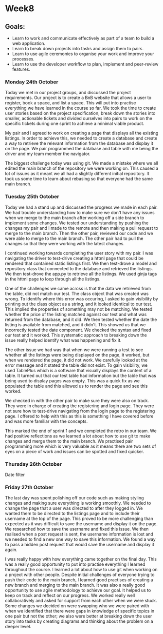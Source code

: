 <h1>Week8</h1>

<h2>Goals:</h2>

- Learn to work and communicate effectively as part of a team to build a web application.
- Learn to break down projects into tasks and assign them to pairs.
- Learn to use agile ceremonies to organise your work and improve your processes.
- Learn to use the developer workflow to plan, implement and peer-review features.

<h3>Monday 24th October</h3>

Today we met in our project groups, and discussed the project requirements. Our project is to create a BnB website that allows a user to register, book a space, and list a space. This will put into practise everything we have learned in the course so far. We took the time to create user stories based on the project specification, break down the stories into smaller, actionable tickets and divided ourselves into pairs to work on the specific tickets during one sprint to achieve a minimal viable product. 

My pair and I agreed to work on creating a page that displays all the existing listings. In order to achieve this, we needed to create a database and create a way to retrieve the relevant information from the database and display it on the page. We pair programmed the database and table with me being the driver and my team member the navigator. 

The biggest challenge today was using git. We made a mistake where we all edited the main branch of the repository we were working on. This caused a lot of issues as it meant we all had a slightly different initial repository. It took us some time to learn about rebasing so that everyone had the same main branch. 

<h3>Tuesday 25th October</h3>

Today we had a stand up and discussed the progress we made in each pair. We had trouble understanding how to make sure we don't have any issues when we merge to the main branch after working off a side branch to implement some changes. We tested our understanding by pushing the changes my pair and I made to the remote and then making a pull request to merge to the main branch. Then the other pair, reviewed our code and we were able to merge to the main branch. The other pair had to pull the changes so that they were working with the latest changes.

I continued working towards completing the user story with my pair. I was navigating the driver to test-drive creating a httml page that could be rendered that contained static listings first. We then test-drove a model and repository class that connected to the database and retrieved the listings. We then test-drove the app.py to retrieve all the listings. We used ginja tags in the httml page to loop through all the listings. 

One of the challenges we came across is that the data we retrieved from the table, did not match our test. The class object that was created was wrong. To identify where this error was occuring, I asked to gain visibility by printing out the class object as a string, and it looked identical to our test. This implied the properties of something may not be matching. We tested whether the price of the listing matched against our test and what was returned from the database, and it did. We then tested whether the date the listing is available from matched, and it didn't. This showed us that we incorrectly tested the date component. We checked the syntax and fixed our test and it worked. This systematic approach to breaking down the issue really helped identify what was happening and fix it. 

The other issue we had was that when we were running a test to see whether all the listings were being displayed on the page, it worked, but when we rendered the page, it did not work. We carefully looked at the error message and it stated the table did not exist. To gain visibility, we used TablePlus which is a software that visually displays the content of a table. It turned out that our test table had information but the table that was being used to display pages was empty. This was a quick fix as we populated the table and this allowed us to render the page and see this worked. 

We checked in with the other pair to make sure they were also on track. They were in charge of creating the registering and login page. They were not sure how to test-drive navigating from the login page to the registering page. I offered to help with this as this is something I have covered before and was more familiar with the concepts. 

This marked the end of sprint 1 and we completed the retro in our team. We had positive reflections as we learned a lot about how to use git to make changes and merge them to the main branch. We practised pair programming more which is very valuable as it means there are two sets of eyes on a piece of work and issues can be spotted and fixed quicker. 

<h3>Thursday 26th October</h3>

Date filter

<h3>Friday 27th October</h3>

The last day was spent polishing off our code such as making styling changes and making sure everything is working smoothly. We needed to change the page that a user was directed to after they logged in. We wanted them to be directed to the listings page and to include their username at the top of the page. This proved to be more challenging than expected as it was difficult to save the username and display it on the page. We researched how to save the username and fixed this issue. We then realised when a post request is sent, the username information is lost and we needed to find a new one way to save this information. We found a way to pass a hidden post request that would save the username and display it again. 

I was really happy with how everything came together on the final day. This was a really good opportunity to put into practise everything I learned throughout the course. I learned a lot about how to use git when working on a project with other people. Despite initial challenges of everyone trying to push their code to the main branch, I learned good practises of creating a new branch and merging to the main branch. It was also a really good opportunity to use agile methodology to achieve our goal. It helped us to keep on track and reflect on our progress. We worked really well collaboratively and asked for support from each other when we were stuck. Some changes we decided on were swapping who we were paired with when we identified that there were gaps in knowledge of specific topics in one pair but not the other; we also were better at breaking down the user story into tasks by creating diagrams and thinking about the problem on a deeper level.

